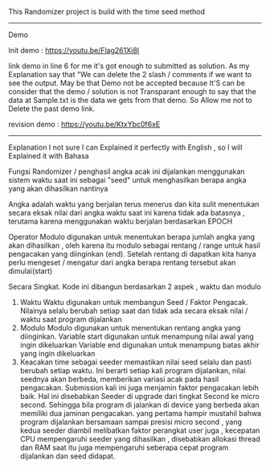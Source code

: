 This Randomizer project is build with the time seed method 

---
Demo

Init demo : https://youtu.be/Flag261Xi8I 

link demo in line 6 for me it's got enough to submitted as solution. As my Explanation say that "We can     delete the 2 slash / comments if we want to see the output. May be that Demo not be accepted because It'S can be consider that the demo / solution is not Transparant enough  to say that the data at Sample.txt is the data we gets from that demo. So Allow me not to Delete the past demo link. 

revision demo : https://youtu.be/KtxYbc0f6xE

---
Explanation
I not sure I can Explained it perfectly with English , so I will Explained it with Bahasa 

Fungsi Randomizer / penghasil angka acak ini dijalankan menggunakan sistem  waktu saat ini sebagai "seed" untuk menghasilkan berapa angka yang akan dihasilkan nantinya

Angka adalah waktu yang berjalan terus menerus dan kita sulit menentukan secara eksak nilai dari angka waktu saat ini karena tidak ada batasnya , terutama karena menggunakan waktu berjalan berdasarkan EPOCH

Operator Modulo digunakan untuk menentukan berapa jumlah angka yang akan dihasilkan , oleh karena itu modulo sebagai rentang / range untuk hasil pengacakan yang diinginkan (end). Setelah rentang di dapatkan kita hanya perlu mengeset / mengatur dari angka berapa rentang tersebut akan dimulai(start)

Secara Singkat.
Kode ini dibangun berdasarkan 2 aspek , waktu dan modulo
1. Waktu
   Waktu digunakan untuk membangun Seed / Faktor Pengacak. Nilainya selalu berubah setiap saat dan tidak ada secara eksak nilai / waktu saat program dijalankan 
2. Modulo
   Modulo digunakan untuk menentukan rentang angka yang diinginkan. 
   Variable start digunakan untuk menampung nilai awal yang ingin dikeluarkan
   Variable end digunakan untuk menampung batas akhir yang ingin dikeluarkan
3. Keacakan 
    time sebagai seeder memastikan nilai seed selalu dan pasti berubah setiap waktu. Ini berarti setiap kali program dijalankan, nilai seednya akan berbeda, memberikan variasi acak  pada hasil pengacakan.
    Submission kali ini juga menjamin faktor pengacakan lebih baik. Hal ini disebabkan Seeder di upgrade dari tingkat Second ke micro second. Sehingga bila program di jalankan di device yang berbeda akan memiliki dua jaminan pengacakan. yang pertama hampir mustahil bahwa program dijalankan bersamaan sampai presisi micro second , yang kedua seeder diambil melibatkan faktor perangkat user juga , kecepatan CPU mempengaruhi seeder yang dihasilkan , disebabkan allokasi thread dan RAM saat itu juga mempengaruhi seberapa cepat program dijalankan dan seed didapat.  
